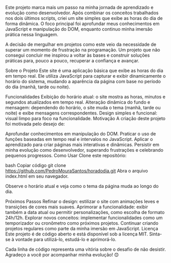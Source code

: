 Este projeto marca mais um passo na minha jornada de aprendizado e evolução como desenvolvedor. Após combinar os conceitos trabalhados nos dois últimos scripts, criei um site simples que exibe as horas do dia de forma dinâmica. O foco principal foi aprofundar meus conhecimentos em JavaScript e manipulação do DOM, enquanto continuo minha imersão prática nessa linguagem.

A decisão de mergulhar em projetos como este veio da necessidade de superar um momento de frustração na programação. Um projeto que não consegui concluir me inspirou a voltar às bases e construir soluções práticas para, pouco a pouco, recuperar a confiança e avançar.

Sobre o Projeto
Este site é uma aplicação básica que exibe as horas do dia em tempo real. Ele utiliza JavaScript para capturar e exibir dinamicamente o horário do sistema, mudando a aparência da página com base no período do dia (manhã, tarde ou noite).

Funcionalidades
Exibição do horário atual: o site mostra as horas, minutos e segundos atualizados em tempo real.
Alteração dinâmica do fundo e mensagem: dependendo do horário, o site muda o tema (manhã, tarde ou noite) e exibe mensagens correspondentes.
Design simples e funcional: visual limpo para foco na funcionalidade.
Motivação
A criação deste projeto foi motivada pelo desejo de:

Aprofundar conhecimentos em manipulação do DOM.
Praticar o uso de funções baseadas em tempo real e intervalos no JavaScript.
Aplicar o aprendizado para criar páginas mais interativas e dinâmicas.
Persistir em minha evolução como desenvolvedor, superando frustrações e celebrando pequenos progressos.
Como Usar
Clone este repositório:

bash
Copiar código
git clone https://github.com/PedroMouraSantos/horadodia.git
Abra o arquivo index.html em seu navegador.

Observe o horário atual e veja como o tema da página muda ao longo do dia.

Próximos Passos
Refinar o design: estilizar o site com animações leves e transições de cores mais suaves.
Aprimorar a funcionalidade: exibir também a data atual ou permitir personalizações, como escolha de formato 24h/12h.
Explorar novos conceitos: implementar funcionalidades como um temporizador ou cronômetro como próximos projetos.
Continuar criando projetos regulares como parte da minha imersão em JavaScript.
Licença
Este projeto é de código aberto e está disponível sob a licença MIT. Sinta-se à vontade para utilizá-lo, estudá-lo e aprimorá-lo.

Cada linha de código representa uma vitória sobre o desafio de não desistir. Agradeço a você por acompanhar minha evolução! 😊
